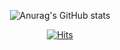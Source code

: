 
<div align="center">
  
![Anurag's GitHub stats](https://github-readme-stats.vercel.app/api?username=chunwookJoo&show_icons=true&theme=dark)
</div>

<div align="center">
  
[![Hits](https://hits.seeyoufarm.com/api/count/incr/badge.svg?url=https%3A%2F%2Fgithub.com%2FchunwookJoo&count_bg=%233F3F3F&title_bg=%236BD988&icon=&icon_color=%23E7E7E7&title=hits&edge_flat=false)](https://hits.seeyoufarm.com)
</div>
